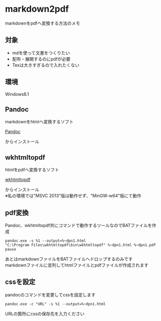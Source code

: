 # markdown2pdf

markdownをpdfへ変換する方法のメモ

## 対象
+ mdを使って文書をつくりたい
+ 配布・展開するのにpdfが必要
+ Texは大きすぎるので入れたくない

## 環境

Windows8.1

## Pandoc

markdownをhtmlへ変換するソフト  

[Pandoc](http://pandoc.org/)

からインストール

## wkhtmltopdf

htmlをpdfへ変換するソフト  

[wkhtmltopdf](http://wkhtmltopdf.org/)

からインストール  
※私の環境では"MSVC 2013"版は動作せず、"MinGW-w64"版にて動作  

## pdf変換

Pandoc、wkhtmltopdf共にコマンドで動作するツールなのでBATファイルを作成

```
pandoc.exe -s %1 --output=%~dpn1.html
"C:\Program Files\wkhtmltopdf\bin\wkhtmltopdf" %~dpn1.html %~dpn1.pdf
pause
```
あとはmarkdownファイルをBATファイルへドロップするのみです  
markdownファイルに並列してhtmlファイルとpdfファイルが作成されます  

## cssを設定

pandocのコマンドを変更してcssを設定します

```
pandoc.exe -c "URL" -s %1 --output=%~dpn1.html
```

URLの箇所にcssの保存先を入力ください
